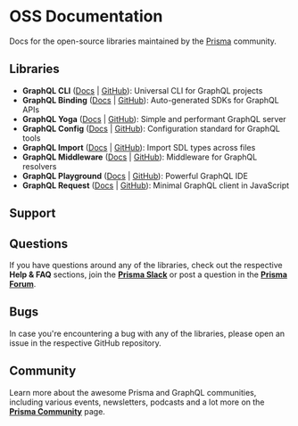 # OSS Documentation

<!-- [![](./assets/view-on-github.png)](https://github.com/graphcool/graphql-config) -->

Docs for the open-source libraries maintained by the [Prisma](https://www.prisma.io) community.

## Libraries

- **GraphQL CLI** ([Docs](./content/GraphQL-CLI/01-Overview.md) | [GitHub](https://github.com/graphql-cli/graphql-cli)): Universal CLI for GraphQL projects
- **GraphQL Binding** ([Docs](./content/GraphQL-Binding/01-Overview.md) | [GitHub](https://github.com/graphql-binding/graphql-binding)): Auto-generated SDKs for GraphQL APIs
- **GraphQL Yoga** ([Docs](./content/GraphQL-Yoga/01-Overview.md) | [GitHub](https://github.com/graphcool/graphql-yoga)): Simple and performant GraphQL server
- **GraphQL Config** ([Docs](./content/GraphQL-Config/01-Overview.md) | [GitHub](https://github.com/graphql-config/graphql-config)): Configuration standard for GraphQL tools
- **GraphQL Import** ([Docs](./content/GraphQL-Import/01-Overview.md) | [GitHub](https://github.com/graphcool/graphql-import)): Import SDL types across files
- **GraphQL Middleware** ([Docs](./content/GraphQL-Middleware/01-Overview.md) | [GitHub](https://github.com/graphcool/graphql-middleware)): Middleware for GraphQL resolvers
- **GraphQL Playground** ([Docs](./content/GraphQL-Playground/01-Overview.md) | [GitHub](https://github.com/graphcool/graphql-playground)): Powerful GraphQL IDE
- **GraphQL Request** ([Docs](./content/GraphQL-Request/01-Overview.md) | [GitHub](https://github.com/graphcool/graphql-request)): Minimal GraphQL client in JavaScript

## Support

## Questions

If you have questions around any of the libraries, check out the respective **Help & FAQ** sections, join the [**Prisma Slack**](http://slack.prisma.io/) or post a question in the [**Prisma Forum**](https://www.prisma.io/forum/).

## Bugs

In case you're encountering a bug with any of the libraries, please open an issue in the respective GitHub repository.

## Community

Learn more about the awesome Prisma and GraphQL communities, including various events, newsletters, podcasts and a lot more on the [**Prisma Community**](https://prisma.io/community/) page.